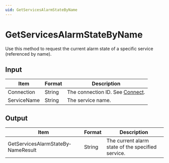 ```yaml
---
uid: GetServicesAlarmStateByName
---
```


# GetServicesAlarmStateByName

Use this method to request the current alarm state of a specific service (referenced by name).

## Input

| Item        | Format | Description                                   |
|-------------|--------|-----------------------------------------------|
| Connection  | String | The connection ID. See [Connect](xref:Connect). |
| ServiceName | String | The service name.                             |

## Output

| Item                               | Format | Description                                       |
|------------------------------------|--------|---------------------------------------------------|
| GetServicesAlarmStateBy­NameResult | String | The current alarm state of the specified service. |
